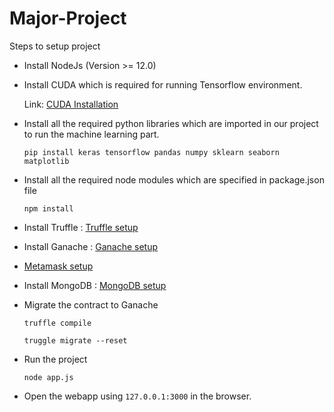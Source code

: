 # Major-Project
Steps to setup project

- Install NodeJs (Version >= 12.0)

- Install CUDA which is required for running Tensorflow environment.

  Link: [CUDA Installation](https://youtu.be/OEFKlRSd8Ic)
  
- Install all the required python libraries which are imported in our project to run the machine learning part.

  ```pip install keras tensorflow pandas numpy sklearn seaborn matplotlib```

- Install all the required node modules which are specified in package.json file

  ```npm install```

- Install Truffle : [Truffle setup](https://trufflesuite.com/docs/truffle/getting-started/installation/)
- Install Ganache : [Ganache setup](https://trufflesuite.com/ganache/)
- [Metamask setup](https://medium.com/@alias_73214/guide-how-to-setup-metamask-d2ee6e212a3e#:~:text=Open%20up%20a%20new%20Chrome,corner%20of%20the%20chrome%20browser.)
- Install MongoDB : [MongoDB setup](https://medium.com/@LondonAppBrewery/how-to-download-install-mongodb-on-windows-4ee4b3493514)
- Migrate the contract to Ganache
  
  ```truffle compile```
  
  ```truggle migrate --reset```
  
- Run the project 

  ```node app.js```
- Open the webapp using ```127.0.0.1:3000``` in the browser.
